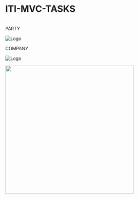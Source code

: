# ITI-MVC-TASKS

<br>
PARTY


![Logo](https://i.ibb.co/v1vDcTt/Screenshot-2023-01-27-024000.png)

COMPANY 

![Logo](https://i.ibb.co/b50VghP/Screenshot-2023-01-27-024615.png)


<a href="https://github.com/mazidan77/ITI-MVC-TASKS">
  <img width=400 align="center" src="https://github-readme-stats.vercel.app/api/pin/?username=mazidan77&repo=ITI-MVC-TASKS&title_color=ffffff&text_color=c9cacc&icon_color=2bbc8a&bg_color=1d1f21" />
</a>   
